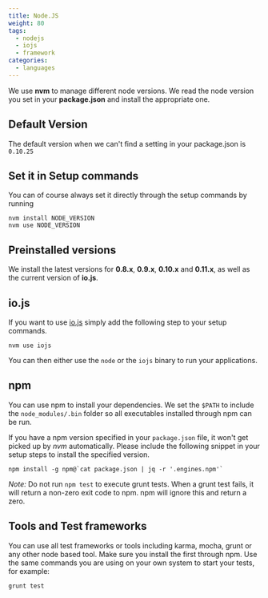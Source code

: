 ```yaml
---
title: Node.JS
weight: 80
tags:
  - nodejs
  - iojs
  - framework
categories:
  - languages
---
```

We use **nvm** to manage different node versions. We read the node version you set in your **package.json** and install the appropriate one.

## Default Version
The default version when we can't find a setting in your package.json is `0.10.25`

## Set it in Setup commands
You can of course always set it directly through the setup commands by running

```shell
nvm install NODE_VERSION
nvm use NODE_VERSION
```

## Preinstalled versions
We install the latest versions for **0.8.x**, **0.9.x**, **0.10.x** and **0.11.x**, as well as the current version of **io.js**.

## io.js
If you want to use [io.js](https://iojs.org/) simply add the following step to your setup commands.

```shell
nvm use iojs
```

You can then either use the `node` or the `iojs` binary to run your applications.

## npm
You can use npm to install your dependencies. We set the `$PATH` to include the `node_modules/.bin` folder so all executables installed through npm can be run.

If you have a npm version specified in your `package.json` file, it won't get picked up by *nvm* automatically. Please include the following snippet in your setup steps to install the specified version.

```shell
npm install -g npm@`cat package.json | jq -r '.engines.npm'`
```
*Note:* Do not run `npm test` to execute grunt tests. When a grunt test fails, it will return a non-zero exit code to npm. npm will ignore this and return a zero.

## Tools and Test frameworks
You can use all test frameworks or tools including karma, mocha, grunt or any other node based tool. Make sure you install the first through npm. Use the same commands you are using on your own system to start your tests, for example:

```shell
grunt test
```
